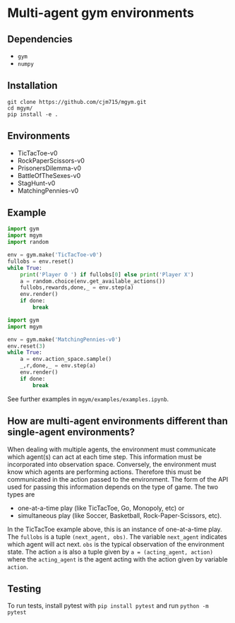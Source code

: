 # Multi-agent gym environments

## Dependencies
* `gym`
* `numpy`

## Installation
```
git clone https://github.com/cjm715/mgym.git
cd mgym/
pip install -e .
 ```

## Environments
* TicTacToe-v0
* RockPaperScissors-v0
* PrisonersDilemma-v0
* BattleOfTheSexes-v0
* StagHunt-v0
* MatchingPennies-v0

## Example
```python
import gym
import mgym
import random

env = gym.make('TicTacToe-v0')
fullobs = env.reset()
while True:
    print('Player O ') if fullobs[0] else print('Player X')
    a = random.choice(env.get_available_actions())
    fullobs,rewards,done,_ = env.step(a)
    env.render()
    if done:
        break
```


```python
import gym
import mgym

env = gym.make('MatchingPennies-v0')
env.reset(3)
while True:
    a = env.action_space.sample()
    _,r,done,_ = env.step(a)
    env.render()
    if done:
        break
```

See further examples in `mgym/examples/examples.ipynb`.

## How are multi-agent environments different than single-agent environments?

When dealing with multiple agents, the environment must communicate which agent(s)
can act at each time step. This information must be incorporated into observation space.
Conversely, the environment must know which agents are performing actions. Therefore this must
be communicated in the action passed to the environment. The form of the API used for passing this information depends on the type of game. The two types are

* one-at-a-time play  (like TicTacToe, Go, Monopoly, etc) or
* simultaneous play (like Soccer, Basketball, Rock-Paper-Scissors, etc).

In the TicTacToe example above, this is an instance of one-at-a-time play. The `fullobs` is
a tuple `(next_agent, obs)`. The variable `next_agent` indicates which agent will act next.
`obs` is the typical observation of the environment state. The action `a` is also a tuple given
by `a = (acting_agent, action)` where the `acting_agent`
is the agent acting with the action given by variable `action`.

## Testing
To run tests, install pytest with `pip install pytest` and run `python -m pytest`
